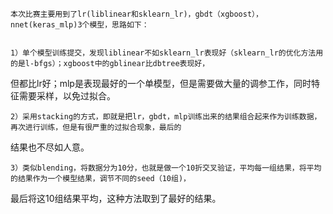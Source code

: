     本次比赛主要用到了lr(liblinear和sklearn_lr)，gbdt（xgboost），nnet(keras_mlp)3个模型，思路如下：


    1）单个模型训练提交，发现liblinear不如sklearn_lr表现好（sklearn_lr的优化方法用的是l-bfgs）；xgboost中的gblinear比dbtree表现好，
但都比lr好；mlp是表现最好的一个单模型，但是需要做大量的调参工作，同时特征需要采样，以免过拟合。


    2）采用stacking的方式，即就是把lr，gbdt，mlp训练出来的结果组合起来作为训练数据，再次进行训练，但是有很严重的过拟合现象，最后的
结果也不尽如人意。


    3）类似blending，将数据分为10分，也就是做一个10折交叉验证，平均每一组结果，将平均的结果作为一个模型结果，调节不同的seed（10组)，
最后将这10组结果平均，这种方法取到了最好的结果。
